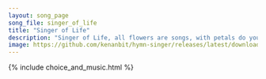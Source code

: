 ```yaml
---
layout: song_page
song_file: singer_of_life
title: "Singer of Life"
description: "Singer of Life, all flowers are songs, with petals do you write. Singer of Life, you color the earth, dazzling the eye with birds red and bright. Joy ... theist 1part acapella 2verse musicbyother textbyother"
image: https://github.com/kenanbit/hymn-singer/releases/latest/download/singer_of_life-trad.png
---
```


{% include choice_and_music.html %}